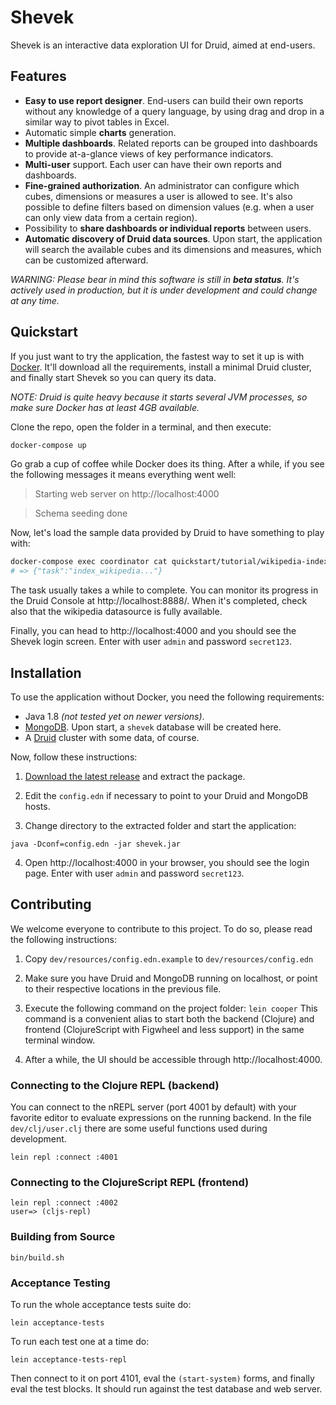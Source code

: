 # Shevek

Shevek is an interactive data exploration UI for Druid, aimed at end-users.

## Features

- **Easy to use report designer**. End-users can build their own reports without any knowledge of a query language, by using drag and drop in a similar way to pivot tables in Excel.
- Automatic simple **charts** generation.
- **Multiple dashboards**. Related reports can be grouped into dashboards to provide at-a-glance views of key performance indicators.
- **Multi-user** support. Each user can have their own reports and dashboards.
- **Fine-grained authorization**. An administrator can configure which cubes, dimensions or measures a user is allowed to see. It's also possible to define filters based on dimension values (e.g. when a user can only view data from a certain region).
- Possibility to **share dashboards or individual reports** between users.
- **Automatic discovery of Druid data sources**. Upon start, the application will search the available cubes and its dimensions and measures, which can be customized afterward.

_WARNING: Please bear in mind this software is still in **beta status**. It's actively used in production, but it is under development and could change at any time._

## Quickstart

If you just want to try the application, the fastest way to set it up is with [Docker](https://www.docker.com/). It'll download all the requirements, install a minimal Druid cluster, and finally start Shevek so you can query its data.

_NOTE: Druid is quite heavy because it starts several JVM processes, so make sure Docker has at least 4GB available._

Clone the repo, open the folder in a terminal, and then execute:

```sh
docker-compose up
```

Go grab a cup of coffee while Docker does its thing. After a while, if you see the following messages it means everything went well:

> Starting web server on http://localhost:4000

> Schema seeding done

Now, let's load the sample data provided by Druid to have something to play with:

```sh
docker-compose exec coordinator cat quickstart/tutorial/wikipedia-index.json | curl -X 'POST' -H 'Content-Type:application/json' -d @- http://localhost:8081/druid/indexer/v1/task
# => {"task":"index_wikipedia..."}
```

The task usually takes a while to complete. You can monitor its progress in the Druid Console at http://localhost:8888/. When it's completed, check also that the wikipedia datasource is fully available.

Finally, you can head to http://localhost:4000 and you should see the Shevek login screen. Enter with user `admin` and password `secret123`.

## Installation

To use the application without Docker, you need the following requirements:

- Java 1.8 _(not tested yet on newer versions)_.
- [MongoDB](https://www.mongodb.com/). Upon start, a `shevek` database will be created here.
- A [Druid](https://druid.apache.org/) cluster with some data, of course.

Now, follow these instructions:

1. [Download the latest release](https://github.com/eeng/shevek/releases/latest) and extract the package.

2. Edit the `config.edn` if necessary to point to your Druid and MongoDB hosts.

3. Change directory to the extracted folder and start the application:

```
java -Dconf=config.edn -jar shevek.jar
```

4. Open http://localhost:4000 in your browser, you should see the login page. Enter with user `admin` and password `secret123`.

## Contributing

We welcome everyone to contribute to this project. To do so, please read the following instructions:

1. Copy `dev/resources/config.edn.example` to `dev/resources/config.edn`

2. Make sure you have Druid and MongoDB running on localhost, or point to their respective locations in the previous file.

3. Execute the following command on the project folder: `lein cooper`
   This command is a convenient alias to start both the backend (Clojure) and frontend (ClojureScript with Figwheel and less support) in the same terminal window.

4. After a while, the UI should be accessible through http://localhost:4000.

### Connecting to the Clojure REPL (backend)

You can connect to the nREPL server (port 4001 by default) with your favorite editor to evaluate expressions on the running backend. In the file `dev/clj/user.clj` there are some useful functions used during development.

```
lein repl :connect :4001
```

### Connecting to the ClojureScript REPL (frontend)

```
lein repl :connect :4002
user=> (cljs-repl)
```

### Building from Source

```
bin/build.sh
```

### Acceptance Testing

To run the whole acceptance tests suite do:

```
lein acceptance-tests
```

To run each test one at a time do:

```
lein acceptance-tests-repl
```

Then connect to it on port 4101, eval the `(start-system)` forms, and finally eval the test blocks. It should run against the test database and web server.
